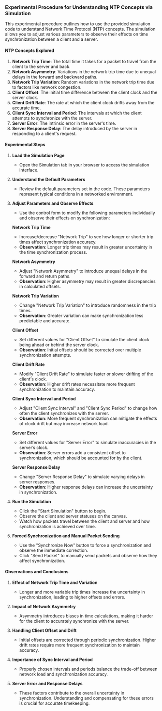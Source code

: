 ### Experimental Procedure for Understanding NTP Concepts via Simulation

This experimental procedure outlines how to use the provided simulation code to understand Network Time Protocol (NTP) concepts. The simulation allows you to adjust various parameters to observe their effects on time synchronization between a client and a server.

#### NTP Concepts Explored

1. **Network Trip Time**: The total time it takes for a packet to travel from the client to the server and back.
2. **Network Asymmetry**: Variations in the network trip time due to unequal delays in the forward and backward paths.
3. **Network Trip Variation**: Random variations in the network trip time due to factors like network congestion.
4. **Client Offset**: The initial time difference between the client clock and the server clock.
5. **Client Drift Rate**: The rate at which the client clock drifts away from the accurate time.
6. **Client Sync Interval and Period**: The intervals at which the client attempts to synchronize with the server.
7. **Server Error**: The intrinsic error in the server's time.
8. **Server Response Delay**: The delay introduced by the server in responding to a client's request.

#### Experimental Steps

1. **Load the Simulation Page**
   - Open the Simulation tab in your browser to access the simulation interface.

2. **Understand the Default Parameters**
   - Review the default parameters set in the code. These parameters represent typical conditions in a networked environment.

3. **Adjust Parameters and Observe Effects**
   - Use the control form to modify the following parameters individually and observe their effects on synchronization:

   **Network Trip Time**
   - Increase/decrease "Network Trip" to see how longer or shorter trip times affect synchronization accuracy.
   - **Observation**: Longer trip times may result in greater uncertainty in the time synchronization process.

   **Network Asymmetry**
   - Adjust "Network Asymmetry" to introduce unequal delays in the forward and return paths.
   - **Observation**: Higher asymmetry may result in greater discrepancies in calculated offsets.

   **Network Trip Variation**
   - Change "Network Trip Variation" to introduce randomness in the trip times.
   - **Observation**: Greater variation can make synchronization less predictable and accurate.

   **Client Offset**
   - Set different values for "Client Offset" to simulate the client clock being ahead or behind the server clock.
   - **Observation**: Initial offsets should be corrected over multiple synchronization attempts.

   **Client Drift Rate**
   - Modify "Client Drift Rate" to simulate faster or slower drifting of the client's clock.
   - **Observation**: Higher drift rates necessitate more frequent synchronization to maintain accuracy.

   **Client Sync Interval and Period**
   - Adjust "Client Sync Interval" and "Client Sync Period" to change how often the client synchronizes with the server.
   - **Observation**: More frequent synchronization can mitigate the effects of clock drift but may increase network load.

   **Server Error**
   - Set different values for "Server Error" to simulate inaccuracies in the server’s clock.
   - **Observation**: Server errors add a consistent offset to synchronization, which should be accounted for by the client.

   **Server Response Delay**
   - Change "Server Response Delay" to simulate varying delays in server responses.
   - **Observation**: Higher response delays can increase the uncertainty in synchronization.

4. **Run the Simulation**
   - Click the "Start Simulation" button to begin.
   - Observe the client and server statuses on the canvas.
   - Watch how packets travel between the client and server and how synchronization is achieved over time.

5. **Forced Synchronization and Manual Packet Sending**
   - Use the "Synchronize Now" button to force a synchronization and observe the immediate correction.
   - Click "Send Packet" to manually send packets and observe how they affect synchronization.

#### Observations and Conclusions

1. **Effect of Network Trip Time and Variation**
   - Longer and more variable trip times increase the uncertainty in synchronization, leading to higher offsets and errors.

2. **Impact of Network Asymmetry**
   - Asymmetry introduces biases in time calculations, making it harder for the client to accurately synchronize with the server.

3. **Handling Client Offset and Drift**
   - Initial offsets are corrected through periodic synchronization. Higher drift rates require more frequent synchronization to maintain accuracy.

4. **Importance of Sync Interval and Period**
   - Properly chosen intervals and periods balance the trade-off between network load and synchronization accuracy.

5. **Server Error and Response Delays**
   - These factors contribute to the overall uncertainty in synchronization. Understanding and compensating for these errors is crucial for accurate timekeeping.
